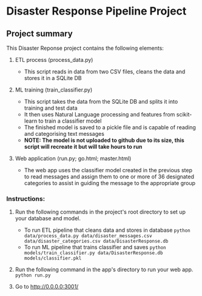 # Disaster Response Pipeline Project

## Project summary
This Disaster Reponse project contains the following elements:

1. ETL process (process_data.py)
	- This script reads in data from two CSV files, cleans the data and stores it in a SQLite DB

2. ML training (train_classifier.py)
	- This script takes the data from the SQLite DB and splits it into training and test data
	- It then uses Natural Language processing and features from scikit-learn to train a classifier model
	- The finished model is saved to a pickle file and is capable of reading and categorising text messages
	- **NOTE: The model is not uploaded to github due to its size, this script will recreate it but will take hours to run**

3. Web application (run.py; go.html; master.html)
	- The web app uses the classifier model created in the previous step to read messages and assign them to one or more of 36 designated categories to assist in guiding the message to the appropriate group

### Instructions:
1. Run the following commands in the project's root directory to set up your database and model.

	- To run ETL pipeline that cleans data and stores in database
			`python data/process_data.py data/disaster_messages.csv data/disaster_categories.csv data/DisasterResponse.db`
	- To run ML pipeline that trains classifier and saves
			`python models/train_classifier.py data/DisasterResponse.db models/classifier.pkl`

2. Run the following command in the app's directory to run your web app.
	`python run.py`

3. Go to http://0.0.0.0:3001/
